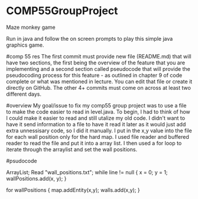 # COMP55GroupProject

Maze monkey game

Run in java and follow the on screen prompts to play this simple java graphics game.

#comp 55 res
The first commit must provide new file (README.md) that will have two sections, the first being the overview of the feature that you are implementing and a second section called pseudocode that will provide the pseudocoding process for this feature - as outlined in chapter 9 of code complete or what was mentioned in lecture.  You can edit that file or create it directly on GitHub.  The other 4+ commits must come on across at least two different days.  

#overview
My goal/issue to fix my comp55 group project was to use a file to make the code easier to read in level.java. To begin, I had to think of how I could make it easier to read and still utalize my old code. I didn't want to have it send information to a file to have it read it later as it would just add extra unnessisary code, so I did it manually. I put in the x,y value into the file for each wall position only for the hard map. I used file reader and buffered reader to read the file and put it into a array list. I then used a for loop to iterate through the arraylist and set the wall positions.

#psudocode

ArrayList;
Read "wall_positions.txt";
while line != null {
    x = 0;
    y = 1;
    wallPositions.add(x, y);
    }

for wallPositions {
    map.addEntity(x,y);
    walls.add(x,y);
}
